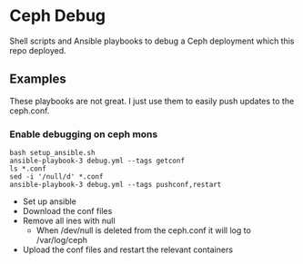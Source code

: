 # Ceph Debug
Shell scripts and Ansible playbooks to debug a Ceph deployment which this repo deployed.

## Examples
These playbooks are not great. I just use them to easily push updates to the ceph.conf.

### Enable debugging on ceph mons
```
bash setup_ansible.sh
ansible-playbook-3 debug.yml --tags getconf
ls *.conf
sed -i '/null/d' *.conf
ansible-playbook-3 debug.yml --tags pushconf,restart
```

- Set up ansible
- Download the conf files
- Remove all ines with null
  - When /dev/null is deleted from the ceph.conf it will log to /var/log/ceph
- Upload the conf files and restart the relevant containers